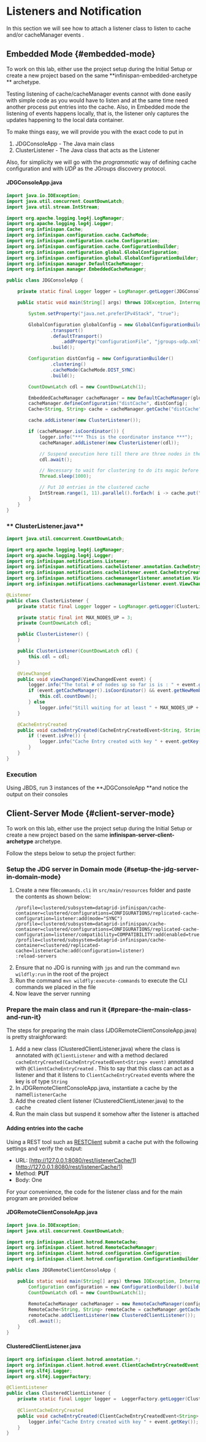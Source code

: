# Listeners and Notification

In this section we will see how to attach a listener class to listen to cache and/or cacheManager events .

## Embedded Mode {#embedded-mode}

To work on this lab, either use the project setup during the Initial Setup or create a new project based on the same **infinispan-embedded-archetype ** archetype.

Testing listening of cache/cacheManager events cannot with done easily with simple code as you would have to listen and at the same time need another process put entries into the cache. Also, in Embedded mode the listening of events happens locally, that is, the listener only captures the updates happening to the local data container.

To make things easy, we will provide you with the exact code to put in

1. JDGConsoleApp - The Java main class
2. ClusterListener - The Java class that acts as the Listener

Also, for simplicity we will go with the _programmatic_ way of defining cache configuration and with _UDP_ as the JGroups discovery protocol.

#### JDGConsoleApp.java

```java
import java.io.IOException;
import java.util.concurrent.CountDownLatch;
import java.util.stream.IntStream;

import org.apache.logging.log4j.LogManager;
import org.apache.logging.log4j.Logger;
import org.infinispan.Cache;
import org.infinispan.configuration.cache.CacheMode;
import org.infinispan.configuration.cache.Configuration;
import org.infinispan.configuration.cache.ConfigurationBuilder;
import org.infinispan.configuration.global.GlobalConfiguration;
import org.infinispan.configuration.global.GlobalConfigurationBuilder;
import org.infinispan.manager.DefaultCacheManager;
import org.infinispan.manager.EmbeddedCacheManager;

public class JDGConsoleApp {

    private static final Logger logger = LogManager.getLogger(JDGConsoleApp.class);

    public static void main(String[] args) throws IOException, InterruptedException {

        System.setProperty("java.net.preferIPv4Stack", "true");

        GlobalConfiguration globalConfig = new GlobalConfigurationBuilder()
                .transport()
                .defaultTransport()
                    .addProperty("configurationFile", "jgroups-udp.xml")
                .build();

        Configuration distConfig = new ConfigurationBuilder()
                .clustering()
                .cacheMode(CacheMode.DIST_SYNC)
                .build();

        CountDownLatch cdl = new CountDownLatch(1);

        EmbeddedCacheManager cacheManager = new DefaultCacheManager(globalConfig);
        cacheManager.defineConfiguration("distCache", distConfig);
        Cache<String, String> cache = cacheManager.getCache("distCache");

        cache.addListener(new ClusterListener());

        if (cacheManager.isCoordinator()) {
            logger.info("*** This is the coordinator instance ***");
            cacheManager.addListener(new ClusterListener(cdl));

            // Suspend execution here till there are three nodes in the cluster
            cdl.await();

            // Necessary to wait for clustering to do its magic before we put in 10 entries
            Thread.sleep(1000);

            // Put 10 entries in the clustered cache
            IntStream.range(1, 11).parallel().forEach( i -> cache.put("key"+i, "value"+i));
        }
    }
}
```

### ** ClusterListener.java**

```java
import java.util.concurrent.CountDownLatch;

import org.apache.logging.log4j.LogManager;
import org.apache.logging.log4j.Logger;
import org.infinispan.notifications.Listener;
import org.infinispan.notifications.cachelistener.annotation.CacheEntryCreated;
import org.infinispan.notifications.cachelistener.event.CacheEntryCreatedEvent;
import org.infinispan.notifications.cachemanagerlistener.annotation.ViewChanged;
import org.infinispan.notifications.cachemanagerlistener.event.ViewChangedEvent;

@Listener
public class ClusterListener {
    private static final Logger logger = LogManager.getLogger(ClusterListener.class);

    private static final int MAX_NODES_UP = 3;
    private CountDownLatch cdl;

    public ClusterListener() {
    }

    public ClusterListener(CountDownLatch cdl) {
        this.cdl = cdl;
    }

    @ViewChanged
    public void viewChanged(ViewChangedEvent event) {
        logger.info("The total # of nodes up so far is is : " + event.getNewMembers().size());
        if (event.getCacheManager().isCoordinator() && event.getNewMembers().size() >= MAX_NODES_UP) {
            this.cdl.countDown();
        } else
            logger.info("Still waiting for at least " + MAX_NODES_UP + " nodes to be up");
    }

    @CacheEntryCreated
    public void cacheEntryCreated(CacheEntryCreatedEvent<String, String> event) {
        if (!event.isPre()) {
            logger.info("Cache Entry created with key " + event.getKey());
        }
    }
}
```

### Execution

Using JBDS, run 3 instances of the **JDGConsoleApp **and notice the output on their consoles

## Client-Server Mode {#client-server-mode}

To work on this lab, either use the project setup during the Initial Setup or create a new project based on the same **infinispan-server-client-archetype** archetype.

Follow the steps below to setup the project further:

### Setup the JDG server in Domain mode {#setup-the-jdg-server-in-domain-mode}

1. Create a new file`commands.cli` in `src/main/resources` folder and paste the contents as shown below:
   ```
   /profile=clustered/subsystem=datagrid-infinispan/cache-container=clustered/configurations=CONFIGURATIONS/replicated-cache-configuration=listener:add(mode="SYNC")
   /profile=clustered/subsystem=datagrid-infinispan/cache-container=clustered/configurations=CONFIGURATIONS/replicated-cache-configuration=listener/compatibility=COMPATIBILITY:add(enabled=true)
   /profile=clustered/subsystem=datagrid-infinispan/cache-container=clustered/replicated-cache=listenerCache:add(configuration=listener)
   :reload-servers
   ```
2. Ensure that no JDG is running with `jps` and run the command `mvn wildfly:run` in the root of the project
3. Run the command `mvn wildfly:execute-commands` to execute the CLI commands we placed in the file
4. Now leave the server running

### Prepare the main class and run it {#prepare-the-main-class-and-run-it}

The steps for preparing the main class \(JDGRemoteClientConsoleApp.java\) is pretty straighforward:

1. Add a new class \(ClusteredClientListener.java\) where the class is annotated with `@ClientListener` and with a  method declared `cacheEntryCreated(CacheEntryCreatedEvent<String> event)` annotated with `@ClientCacheEntryCreated` . This to say that this class can act as a listener and that it listens to `ClientCacheEntryCreated` events where the key is of type `String`
2. In JDGRemoteClientConsoleApp.java, instantiate a cache by the namel`listenerCache`
3. Add the created client listener \(ClusteredClientListener.java\) to the cache
4. Run the main class but suspend it somehow after the listener is attached 

#### Adding entries into the cache

Using a REST tool such as [RESTClient](https://addons.mozilla.org/en-US/firefox/addon/restclient/) submit a cache put with the following settings and verify the output:

* URL: [http://127.0.0.1:8080/rest/listenerCache/1](http://127.0.0.1:8080/rest/listenerCache/1)
* Method: **PUT**
* Body: One

For your convenience, the code for the listener class and for the main program are provided below

#### JDGRemoteClientConsoleApp.java

```java
import java.io.IOException;
import java.util.concurrent.CountDownLatch;

import org.infinispan.client.hotrod.RemoteCache;
import org.infinispan.client.hotrod.RemoteCacheManager;
import org.infinispan.client.hotrod.configuration.Configuration;
import org.infinispan.client.hotrod.configuration.ConfigurationBuilder;

public class JDGRemoteClientConsoleApp {

    public static void main(String[] args) throws IOException, InterruptedException {
        Configuration configuration = new ConfigurationBuilder().build();
        CountDownLatch cdl = new CountDownLatch(1);
        
        RemoteCacheManager cacheManager = new RemoteCacheManager(configuration);
        RemoteCache<String, String> remoteCache = cacheManager.getCache("listenerCache");
        remoteCache.addClientListener(new ClusteredClientListener());
        cdl.await();
    }
}
```

#### ClusteredClientListener.java

```java
import org.infinispan.client.hotrod.annotation.*;
import org.infinispan.client.hotrod.event.ClientCacheEntryCreatedEvent;
import org.slf4j.Logger;
import org.slf4j.LoggerFactory;

@ClientListener
public class ClusteredClientListener {
    private static final Logger logger =  LoggerFactory.getLogger(ClusteredClientListener.class);
    
    @ClientCacheEntryCreated
    public void cacheEntryCreated(ClientCacheEntryCreatedEvent<String> event) {
        logger.info("Cache Entry created with key " + event.getKey());
    }
}
```



